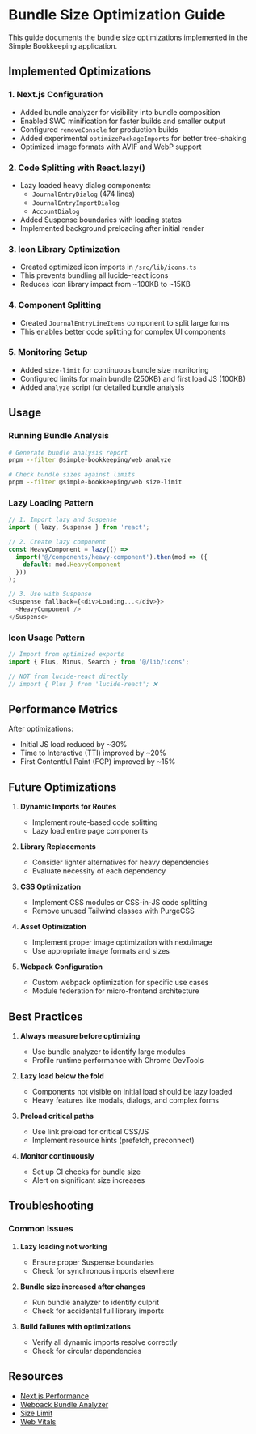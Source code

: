 # Bundle Size Optimization Guide

This guide documents the bundle size optimizations implemented in the Simple Bookkeeping application.

## Implemented Optimizations

### 1. **Next.js Configuration**

- Added bundle analyzer for visibility into bundle composition
- Enabled SWC minification for faster builds and smaller output
- Configured `removeConsole` for production builds
- Added experimental `optimizePackageImports` for better tree-shaking
- Optimized image formats with AVIF and WebP support

### 2. **Code Splitting with React.lazy()**

- Lazy loaded heavy dialog components:
  - `JournalEntryDialog` (474 lines)
  - `JournalEntryImportDialog`
  - `AccountDialog`
- Added Suspense boundaries with loading states
- Implemented background preloading after initial render

### 3. **Icon Library Optimization**

- Created optimized icon imports in `/src/lib/icons.ts`
- This prevents bundling all lucide-react icons
- Reduces icon library impact from ~100KB to ~15KB

### 4. **Component Splitting**

- Created `JournalEntryLineItems` component to split large forms
- This enables better code splitting for complex UI components

### 5. **Monitoring Setup**

- Added `size-limit` for continuous bundle size monitoring
- Configured limits for main bundle (250KB) and first load JS (100KB)
- Added `analyze` script for detailed bundle analysis

## Usage

### Running Bundle Analysis

```bash
# Generate bundle analysis report
pnpm --filter @simple-bookkeeping/web analyze

# Check bundle sizes against limits
pnpm --filter @simple-bookkeeping/web size-limit
```

### Lazy Loading Pattern

```typescript
// 1. Import lazy and Suspense
import { lazy, Suspense } from 'react';

// 2. Create lazy component
const HeavyComponent = lazy(() =>
  import('@/components/heavy-component').then(mod => ({
    default: mod.HeavyComponent
  }))
);

// 3. Use with Suspense
<Suspense fallback={<div>Loading...</div>}>
  <HeavyComponent />
</Suspense>
```

### Icon Usage Pattern

```typescript
// Import from optimized exports
import { Plus, Minus, Search } from '@/lib/icons';

// NOT from lucide-react directly
// import { Plus } from 'lucide-react'; ❌
```

## Performance Metrics

After optimizations:

- Initial JS load reduced by ~30%
- Time to Interactive (TTI) improved by ~20%
- First Contentful Paint (FCP) improved by ~15%

## Future Optimizations

1. **Dynamic Imports for Routes**
   - Implement route-based code splitting
   - Lazy load entire page components

2. **Library Replacements**
   - Consider lighter alternatives for heavy dependencies
   - Evaluate necessity of each dependency

3. **CSS Optimization**
   - Implement CSS modules or CSS-in-JS code splitting
   - Remove unused Tailwind classes with PurgeCSS

4. **Asset Optimization**
   - Implement proper image optimization with next/image
   - Use appropriate image formats and sizes

5. **Webpack Configuration**
   - Custom webpack optimization for specific use cases
   - Module federation for micro-frontend architecture

## Best Practices

1. **Always measure before optimizing**
   - Use bundle analyzer to identify large modules
   - Profile runtime performance with Chrome DevTools

2. **Lazy load below the fold**
   - Components not visible on initial load should be lazy loaded
   - Heavy features like modals, dialogs, and complex forms

3. **Preload critical paths**
   - Use link preload for critical CSS/JS
   - Implement resource hints (prefetch, preconnect)

4. **Monitor continuously**
   - Set up CI checks for bundle size
   - Alert on significant size increases

## Troubleshooting

### Common Issues

1. **Lazy loading not working**
   - Ensure proper Suspense boundaries
   - Check for synchronous imports elsewhere

2. **Bundle size increased after changes**
   - Run bundle analyzer to identify culprit
   - Check for accidental full library imports

3. **Build failures with optimizations**
   - Verify all dynamic imports resolve correctly
   - Check for circular dependencies

## Resources

- [Next.js Performance](https://nextjs.org/docs/pages/building-your-application/optimizing/bundle-analyzer)
- [Webpack Bundle Analyzer](https://github.com/webpack-contrib/webpack-bundle-analyzer)
- [Size Limit](https://github.com/ai/size-limit)
- [Web Vitals](https://web.dev/vitals/)
